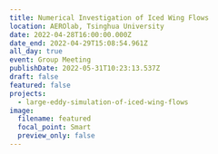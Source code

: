 ```yaml
---
title: Numerical Investigation of Iced Wing Flows
location: AEROlab, Tsinghua University
date: 2022-04-28T16:00:00.000Z
date_end: 2022-04-29T15:08:54.961Z
all_day: true
event: Group Meeting
publishDate: 2022-05-31T10:23:13.537Z
draft: false
featured: false
projects:
  - large-eddy-simulation-of-iced-wing-flows
image:
  filename: featured
  focal_point: Smart
  preview_only: false
---
```

